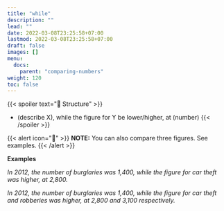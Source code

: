 ```yaml
---
title: "while"
description: ""
lead: ""
date: 2022-03-08T23:25:58+07:00
lastmod: 2022-03-08T23:25:58+07:00
draft: false
images: []
menu:
  docs:
    parent: "comparing-numbers"
weight: 120
toc: false
---
```


{{< spoiler text="🌱 Structure" >}}
- (describe X), while the figure for Y be lower/higher, at (number)
{{< /spoiler >}}

{{< alert icon="📝" >}}
**NOTE:** You can also compare three figures. See examples.
{{< /alert >}}

**Examples**

_In 2012, the number of burglaries was 1,400, while the figure for car theft was higher, at 2,800._

_In 2012, the number of burglaries was 1,400, while the figure for car theft and robberies was higher, at 2,800 and 3,100 respectively._